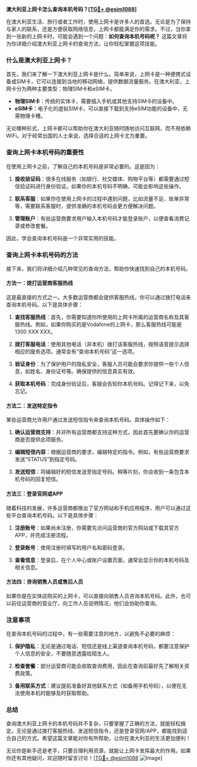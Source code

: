 **澳大利亚上网卡怎么查询本机号码？[[TG💪+ @esim1088](https://t.me/s/esim1088)]**

在澳大利亚生活、旅行或者工作时，使用上网卡是许多人的首选。无论是为了保持与家人的联系，还是方便获取网络信息，上网卡都能满足你的需求。不过，当你拿到一张新的上网卡时，可能会遇到一个问题：**如何查询本机号码呢？** 这篇文章将为你详细介绍澳大利亚上网卡的查询方法，让你轻松掌握这项技能。

### 什么是澳大利亚上网卡？

首先，我们来了解一下澳大利亚上网卡是什么。简单来说，上网卡是一种便携式设备或SIM卡，它可以连接到当地的移动网络，提供数据流量服务。在澳大利亚，上网卡分为两种主要类型：物理SIM卡和eSIM卡。

- **物理SIM卡**：传统的实体卡，需要插入手机或其他支持SIM卡的设备中。
- **eSIM卡**：电子化的虚拟SIM卡，可以直接下载到支持eSIM功能的设备中，无需物理卡槽。

无论哪种形式，上网卡都可以帮助你在澳大利亚随时随地访问互联网，而不用依赖WiFi。对于经常出国的人士来说，选择合适的上网卡尤为重要。

### 查询上网卡本机号码的重要性

在使用上网卡之前，了解自己的本机号码是非常必要的。这是因为：

1. **接收验证码**：很多在线服务（如银行、社交媒体、购物平台等）都需要通过短信验证码进行身份验证。如果你的本机号码不明确，可能会影响这些操作。
   
2. **联系客服**：如果你在使用上网卡的过程中遇到问题，比如流量不足、账单异常等，需要联系客服时，提供准确的本机号码会更方便解决问题。

3. **管理账户**：有些运营商要求用户输入本机号码才能登录账户，以便查看消费记录或修改套餐。

因此，学会查询本机号码是一个非常实用的技能。

### 查询上网卡本机号码的方法

接下来，我们将详细介绍几种常见的查询方法，帮助你快速找到自己的本机号码。

#### 方法一：拨打运营商客服热线

这是最直接的方式之一。大多数运营商都会提供客服热线，你可以通过拨打电话来查询本机号码。以下是具体步骤：

1. **查找客服热线**：首先，你需要知道你所使用的上网卡所属的运营商名称及其客服热线。例如，如果你购买的是Vodafone的上网卡，那么客服热线可能是1300 XXX XXX。
   
2. **拨打客服电话**：使用其他电话（非本机）拨打该客服热线，按照语音提示选择相应的服务选项。通常会有“查询本机号码”这一选项。

3. **验证身份**：为了保护用户的隐私安全，客服人员可能会要求你提供一些个人信息，如姓名、身份证号等。确保提供的信息真实有效。

4. **获取本机号码**：完成身份验证后，客服会告知你本机号码。记得记下来，以免忘记。

#### 方法二：发送特定指令

某些运营商允许用户通过发送短信指令来查询本机号码。具体操作如下：

1. **确认运营商支持**：并非所有运营商都支持这种方式，因此首先要确认你的运营商是否提供此项服务。

2. **编辑短信内容**：根据运营商的要求，编辑特定的指令。例如，有些运营商要求发送“STATUS”到指定号码。

3. **发送短信**：将编辑好的短信发送至指定号码。稍等片刻，你会收到一条包含本机号码的回复短信。

#### 方法三：登录官网或APP

随着科技的发展，许多运营商都推出了官方网站和手机应用程序，用户可以通过这些平台查询本机号码。以下是具体步骤：

1. **注册账号**：如果尚未注册，你需要先访问运营商的官方网站或下载其官方APP，并完成注册流程。

2. **登录账号**：使用注册时填写的用户名和密码登录。

3. **查看信息**：登录后，在个人中心或账户设置页面，通常会显示你的本机号码及相关信息。

#### 方法四：咨询销售人员或售后人员

如果你是在实体店购买的上网卡，可以直接向销售人员咨询本机号码。此外，也可以前往运营商的营业厅，向工作人员说明情况，他们会协助你查询。

### 注意事项

在查询本机号码的过程中，有一些需要注意的地方，以避免不必要的麻烦：

1. **保护隐私**：无论是通过电话、短信还是线上渠道查询本机号码，都要注意保护个人信息的安全，不要随意透露给陌生人。

2. **检查套餐**：部分运营商可能会收取查询费用，因此在查询前最好先了解相关资费政策。

3. **备用联系方式**：建议提前准备好其他联系方式（如备用手机号码），以便在无法使用本机时能够及时获取帮助。

### 总结

查询澳大利亚上网卡的本机号码并不复杂，只要掌握了正确的方法，就能轻松搞定。无论是通过拨打客服热线、发送短信指令，还是登录官网/APP，都能找到适合自己的方式。希望这篇文章能对你有所帮助，让你在澳大利亚的生活更加便利！

无论你是新手还是老手，只要合理利用资源，就能让上网卡发挥最大的作用。如果你还有其他疑问，欢迎随时留言讨论！[[TG💪+ @esim1088](https://t.me/s/esim1088) ![Image](https://i.postimg.cc/4NQfJmqS/Snipaste-2025-05-13-00-14-12.png)]